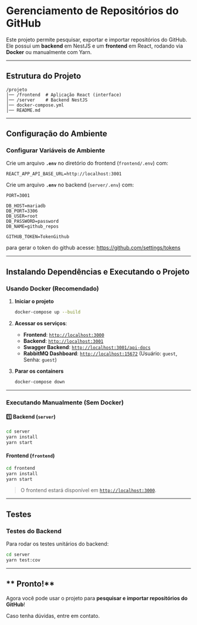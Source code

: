 # Gerenciamento de Repositórios do GitHub  

Este projeto permite pesquisar, exportar e importar repositórios do GitHub. Ele possui um **backend** em NestJS e um **frontend** em React, rodando via **Docker** ou manualmente com Yarn.  

---

## **Estrutura do Projeto**  
```
/projeto
│── /frontend  # Aplicação React (interface)
│── /server    # Backend NestJS
│── docker-compose.yml
│── README.md
```

---

## **Configuração do Ambiente**  

### **Configurar Variáveis de Ambiente**  
Crie um arquivo **`.env`** no diretório do frontend (`frontend/.env`) com:  

```env
REACT_APP_API_BASE_URL=http://localhost:3001
```

Crie um arquivo **`.env`** no backend (`server/.env`) com:  

```env
PORT=3001

DB_HOST=mariadb
DB_PORT=3306
DB_USER=root
DB_PASSWORD=password
DB_NAME=github_repos

GITHUB_TOKEN=TokenGithub
```

para gerar o token do github acesse: https://github.com/settings/tokens

---

## **Instalando Dependências e Executando o Projeto**  

### **Usando Docker (Recomendado)**
1. **Iniciar o projeto**  
   ```sh
   docker-compose up --build
   ```
2. **Acessar os serviços**:  
   - **Frontend**: [`http://localhost:3000`](http://localhost:3000)  
   - **Backend**: [`http://localhost:3001`](http://localhost:3001)
   - **Swagger Backend**: [`http://localhost:3001/api-docs`](http://localhost:3001/api-docs) 
   - **RabbitMQ Dashboard**: [`http://localhost:15672`](http://localhost:15672) (Usuário: `guest`, Senha: `guest`)  

3. **Parar os containers**  
   ```sh
   docker-compose down
   ```

---

### **Executando Manualmente (Sem Docker)**  

#### **1️⃣ Backend (`server`)**
```sh
cd server
yarn install
yarn start
```

#### **Frontend (`frontend`)**
```sh
cd frontend
yarn install
yarn start
```
> O frontend estará disponível em [`http://localhost:3000`](http://localhost:3000).  

---

## **Testes**
### **Testes do Backend**
Para rodar os testes unitários do backend:  
```sh
cd server
yarn test:cov
```

---

## ** Pronto!**
Agora você pode usar o projeto para **pesquisar e importar repositórios do GitHub**! 

Caso tenha dúvidas, entre em contato.
